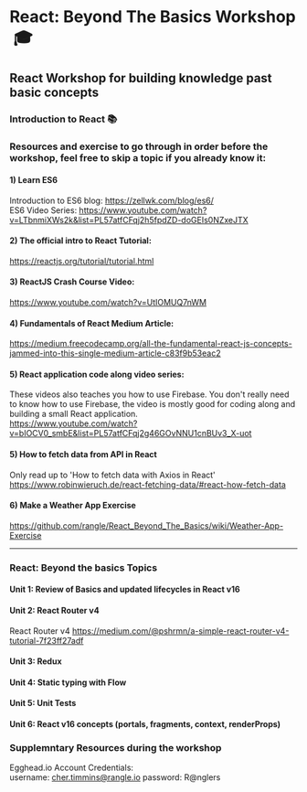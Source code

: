 # React: Beyond The Basics Workshop  :mortar_board:
## React Workshop for building knowledge past basic concepts


### Introduction to React :books:
### Resources and exercise to go through in order before the workshop, feel free to skip a topic if you already know it:

#### 1) Learn ES6
Introduction to ES6 blog:
https://zellwk.com/blog/es6/ \
ES6 Video Series:
https://www.youtube.com/watch?v=LTbnmiXWs2k&list=PL57atfCFqj2h5fpdZD-doGEIs0NZxeJTX

#### 2) The official intro to React Tutorial:
https://reactjs.org/tutorial/tutorial.html

#### 3) ReactJS Crash Course Video:
https://www.youtube.com/watch?v=UtIOMUQ7nWM

#### 4) Fundamentals of React Medium Article:
https://medium.freecodecamp.org/all-the-fundamental-react-js-concepts-jammed-into-this-single-medium-article-c83f9b53eac2

#### 5) React application code along video series:
These videos also teaches you how to use Firebase.  You don't really need to know how to use Firebase, the video is mostly good for coding along and building a small React application. \
https://www.youtube.com/watch?v=bIOCV0_smbE&list=PL57atfCFqj2g46GOvNNU1cnBUv3_X-uot

#### 5) How to fetch data from API in React
Only read up to 'How to fetch data with Axios in React' \
https://www.robinwieruch.de/react-fetching-data/#react-how-fetch-data

#### 6) Make a Weather App Exercise
https://github.com/rangle/React_Beyond_The_Basics/wiki/Weather-App-Exercise


---

### React: Beyond the basics Topics

#### Unit 1: Review of Basics and updated lifecycles in React v16

#### Unit 2: React Router v4
React Router v4
https://medium.com/@pshrmn/a-simple-react-router-v4-tutorial-7f23ff27adf

#### Unit 3: Redux

#### Unit 4: Static typing with Flow

#### Unit 5: Unit Tests

#### Unit 6: React v16 concepts (portals, fragments, context, renderProps)


### Supplemntary Resources during the workshop

Egghead.io Account Credentials: \
username: cher.timmins@rangle.io	password: R@nglers	
